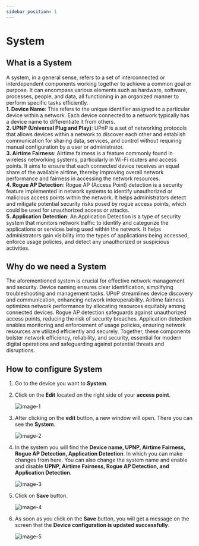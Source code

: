 ```yaml
---
sidebar_position: 1
---
```


# System
## What is a System
A system, in a general sense, refers to a set of interconnected or interdependent components working together to achieve a common goal or purpose. It can encompass various elements such as hardware, software, processes, people, and data, all functioning in an organized manner to perform specific tasks efficiently.     
**1. Device Name**: This refers to the unique identifier assigned to a particular device within a network. Each device connected to a network typically has a device name to differentiate it from others.              
**2. UPNP (Universal Plug and Play)**: UPnP is a set of networking protocols that allows devices within a network to discover each other and establish communication for sharing data, services, and control without requiring manual configuration by a user or administrator.       
**3. Airtime Fairness**: Airtime fairness is a feature commonly found in wireless networking systems, particularly in Wi-Fi routers and access points. It aims to ensure that each connected device receives an equal share of the available airtime, thereby improving overall network performance and fairness in accessing the network resources.        
**4. Rogue AP Detection**: Rogue AP (Access Point) detection is a security feature implemented in network systems to identify unauthorized or malicious access points within the network. It helps administrators detect and mitigate potential security risks posed by rogue access points, which could be used for unauthorized access or attacks.     
**5. Application Detection**: An Application Detection is a type of security system that monitors network traffic to identify and categorize the applications or services being used within the network. It helps administrators gain visibility into the types of applications being accessed, enforce usage policies, and detect any unauthorized or suspicious activities.
## Why do we need a System
The aforementioned system is crucial for effective network management and security. Device naming ensures clear identification, simplifying troubleshooting and management tasks. UPnP streamlines device discovery and communication, enhancing network interoperability. Airtime fairness optimizes network performance by allocating resources equitably among connected devices. Rogue AP detection safeguards against unauthorized access points, reducing the risk of security breaches. Application detection enables monitoring and enforcement of usage policies, ensuring network resources are utilized efficiently and securely. Together, these components bolster network efficiency, reliability, and security, essential for modern digital operations and safeguarding against potential threats and disruptions.
## How to configure System
1. Go to the device you want to **System**.
2. Click on the **Edit** located on the right side of your **access point**.

   ![image-1](https://github.com/Nancypatel1103/ComplianceClient/assets/153616269/7cea3476-9bc4-4b81-be7c-899e5d1f785d)

3. After clicking on the **edit** button, a new window will open. There you can see the **System**.

   ![image-2](https://github.com/Nancypatel1103/ComplianceClient/assets/153616269/104f7fba-7cb8-4d6b-9ca5-7c9faeb593c4)

4. In the system you will find the **Device name, UPNP, Airtime Fairness, Rogue AP Detection, Application Detection**. In which you can make changes from here. You can also change the system name and enable and disable **UPNP, Airtime Fairness, Rogue AP Detection, and Application Detection**.

   ![image-3](https://github.com/Nancypatel1103/ComplianceClient/assets/153616269/e61020fd-ed09-4371-bdb5-c50d5cf0772a)

5. Click on **Save** button.

   ![image-4](https://github.com/Nancypatel1103/ComplianceClient/assets/153616269/3320d46c-b7f5-4368-8dad-ab83e4939324)

6. As soon as you click on the **Save** button, you will get a message on the screen that the **Device configuration is updated successfully**.

   ![image-5](https://github.com/Nancypatel1103/ComplianceClient/assets/153616269/ba3af917-6713-4d12-a351-dc8fa13befbc)
